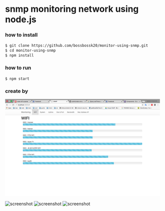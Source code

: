 # snmp monitoring network using node.js
### how to install
```
$ git clone https://github.com/bossbossk20/monitor-using-snmp.git
$ cd monitor-using-snmp
$ npm install

```
### how to run
```
$ npm start
```
### create by
![ screenshot](screen.png)

![ screenshot](http://werehumans.com/wp-content/uploads/2015/10/1436439824nodejs-logo.png)
![screenshot](https://camo.githubusercontent.com/fc61dcbdb7a6e49d3adecc12194b24ab20dfa25b/68747470733a2f2f692e636c6f756475702e636f6d2f7a6659366c4c376546612d3330303078333030302e706e67)
![ screenshot](http://l-lin.github.io/angular-datatables/images/AngularJS.png)

